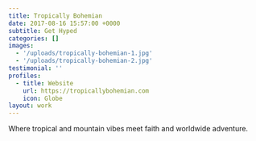 ```yaml
---
title: Tropically Bohemian
date: 2017-08-16 15:57:00 +0000
subtitle: Get Hyped
categories: []
images:
  - '/uploads/tropically-bohemian-1.jpg'
  - '/uploads/tropically-bohemian-2.jpg'
testimonial: ''
profiles:
  - title: Website
    url: https://tropicallybohemian.com
    icon: Globe
layout: work
---
```


Where tropical and mountain vibes meet faith and worldwide adventure.
